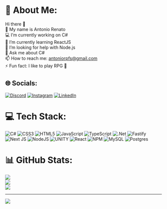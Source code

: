 # 💫 About Me:
Hi there 👋<br>🎃 My name is Antonio Renato<br>💻 I’m currently working on C#<br>🌱 I’m currently learning ReactJS<br>🤔 I’m looking for help with Node.js<br>💬 Ask me about C#<br>📫 How to reach me: antoniorpfs@gmail.com<br>⚡ Fun fact: I like to play RPG 🎲


## 🌐 Socials:
[![Discord](https://img.shields.io/badge/Discord-%237289DA.svg?logo=discord&logoColor=white)](https://discord.gg/nikoura#2222) [![Instagram](https://img.shields.io/badge/Instagram-%23E4405F.svg?logo=Instagram&logoColor=white)](https://instagram.com/ant_renato_) [![LinkedIn](https://img.shields.io/badge/LinkedIn-%230077B5.svg?logo=linkedin&logoColor=white)](https://linkedin.com/in/https://www.linkedin.com/in/antonio-souza-738042222/) 

# 💻 Tech Stack:
![C#](https://img.shields.io/badge/c%23-%23239120.svg?style=for-the-badge&logo=c-sharp&logoColor=white) ![CSS3](https://img.shields.io/badge/css3-%231572B6.svg?style=for-the-badge&logo=css3&logoColor=white) ![HTML5](https://img.shields.io/badge/html5-%23E34F26.svg?style=for-the-badge&logo=html5&logoColor=white) ![JavaScript](https://img.shields.io/badge/javascript-%23323330.svg?style=for-the-badge&logo=javascript&logoColor=%23F7DF1E) ![TypeScript](https://img.shields.io/badge/typescript-%23007ACC.svg?style=for-the-badge&logo=typescript&logoColor=white) ![.Net](https://img.shields.io/badge/.NET-5C2D91?style=for-the-badge&logo=.net&logoColor=white) ![Fastify](https://img.shields.io/badge/fastify-%23000000.svg?style=for-the-badge&logo=fastify&logoColor=white) ![Next JS](https://img.shields.io/badge/Next-black?style=for-the-badge&logo=next.js&logoColor=white) ![NodeJS](https://img.shields.io/badge/node.js-6DA55F?style=for-the-badge&logo=node.js&logoColor=white) ![UNITY](https://img.shields.io/badge/Unity-%2320232a.svg?style=for-the-badge&logo=unity&logoColor=white) ![React](https://img.shields.io/badge/react-%2320232a.svg?style=for-the-badge&logo=react&logoColor=%2361DAFB) ![NPM](https://img.shields.io/badge/NPM-%23000000.svg?style=for-the-badge&logo=npm&logoColor=white) ![MySQL](https://img.shields.io/badge/mysql-%2300f.svg?style=for-the-badge&logo=mysql&logoColor=white) ![Postgres](https://img.shields.io/badge/postgres-%23316192.svg?style=for-the-badge&logo=postgresql&logoColor=white)
# 📊 GitHub Stats:
![](https://github-readme-stats.vercel.app/api?username=antonioRenato&theme=dark&hide_border=false&include_all_commits=true&count_private=false)<br/>
![](https://github-readme-streak-stats.herokuapp.com/?user=antonioRenato&theme=dark&hide_border=false)<br/>
![](https://github-readme-stats.vercel.app/api/top-langs/?username=antonioRenato&theme=dark&hide_border=false&include_all_commits=false&count_private=false&layout=compact)

---
[![](https://visitcount.itsvg.in/api?id=antonioRenato&icon=0&color=0)](https://visitcount.itsvg.in)

<!-- Proudly created with GPRM ( https://gprm.itsvg.in ) -->
